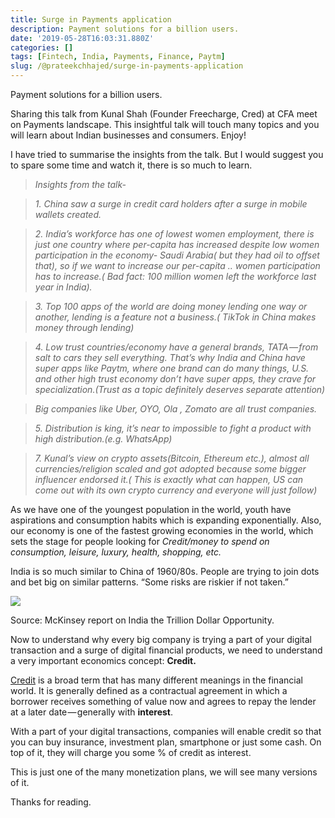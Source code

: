 ```yaml
---
title: Surge in Payments application
description: Payment solutions for a billion users.
date: '2019-05-28T16:03:31.880Z'
categories: []
tags: [Fintech, India, Payments, Finance, Paytm]
slug: /@prateekchhajed/surge-in-payments-application
---
```

Payment solutions for a billion users.

Sharing this talk from Kunal Shah (Founder Freecharge, Cred) at CFA meet on Payments landscape. This insightful talk will touch many topics and you will learn about Indian businesses and consumers. Enjoy!

I have tried to summarise the insights from the talk. But I would suggest you to spare some time and watch it, there is so much to learn.

> _Insights from the talk-_

> _1\. China saw a surge in credit card holders after a surge in mobile wallets created._

> _2\. India’s workforce has one of lowest women employment, there is just one country where per-capita has increased despite low women participation in the economy- Saudi Arabia( but they had oil to offset that), so if we want to increase our per-capita .. women participation has to increase.( Bad fact: 100 million women left the workforce last year in India)._

> _3\. Top 100 apps of the world are doing money lending one way or another, lending is a feature not a business.( TikTok in China makes money through lending)_

> _4\. Low trust countries/economy have a general brands, TATA — from salt to cars they sell everything. That’s why India and China have super apps like Paytm, where one brand can do many things, U.S. and other high trust economy don’t have super apps, they crave for specialization.(Trust as a topic definitely deserves separate attention)_

> _Big companies like Uber, OYO, Ola , Zomato are all trust companies._

> _5\. Distribution is king, it’s near to impossible to fight a product with high distribution.(e.g. WhatsApp)_

> _7\. Kunal’s view on crypto assets(Bitcoin, Ethereum etc.), almost all currencies/religion scaled and got adopted because some bigger influencer endorsed it.( This is exactly what can happen, US can come out with its own crypto currency and everyone will just follow)_

As we have one of the youngest population in the world, youth have aspirations and consumption habits which is expanding exponentially. Also, our economy is one of the fastest growing economies in the world, which sets the stage for people looking for _Credit/money to spend on consumption, leisure, luxury, health, shopping, etc._

India is so much similar to China of 1960/80s. People are trying to join dots and bet big on similar patterns. “Some risks are riskier if not taken.”

![](https://cdn-images-1.medium.com/max/800/0*u8ts6DoAK3XrJJji.jpeg)

Source: McKinsey report on India the Trillion Dollar Opportunity.

Now to understand why every big company is trying a part of your digital transaction and a surge of digital financial products, we need to understand a very important economics concept: **Credit.**

[Credit](https://www.investopedia.com/terms/c/credit.asp) is a broad term that has many different meanings in the financial world. It is generally defined as a contractual agreement in which a borrower receives something of value now and agrees to repay the lender at a later date — generally with **interest**.

With a part of your digital transactions, companies will enable credit so that you can buy insurance, investment plan, smartphone or just some cash. On top of it, they will charge you some % of credit as interest.

This is just one of the many monetization plans, we will see many versions of it.

Thanks for reading.
